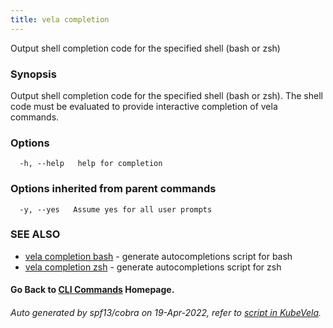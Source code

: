 ```yaml
---
title: vela completion
---
```


Output shell completion code for the specified shell (bash or zsh)

### Synopsis

Output shell completion code for the specified shell (bash or zsh). 
The shell code must be evaluated to provide interactive completion of vela commands.

### Options

```
  -h, --help   help for completion
```

### Options inherited from parent commands

```
  -y, --yes   Assume yes for all user prompts
```

### SEE ALSO


* [vela completion bash](vela_completion_bash)	 - generate autocompletions script for bash
* [vela completion zsh](vela_completion_zsh)	 - generate autocompletions script for zsh

#### Go Back to [CLI Commands](vela) Homepage.


###### Auto generated by spf13/cobra on 19-Apr-2022, refer to [script in KubeVela](https://github.com/kubevela/kubevela/tree/master/hack/docgen).
